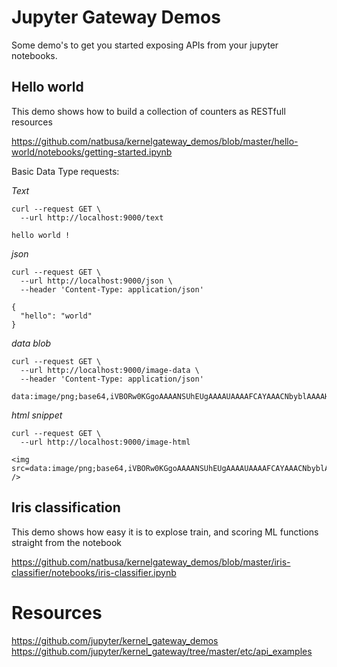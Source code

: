 # Jupyter Gateway Demos

Some demo's to get you started exposing APIs from your jupyter notebooks.

## Hello world

This demo shows how to build a collection of counters as RESTfull resources

https://github.com/natbusa/kernelgateway_demos/blob/master/hello-world/notebooks/getting-started.ipynb

Basic Data Type requests:

*Text*

```
curl --request GET \
  --url http://localhost:9000/text 
```
```
hello world !
```

*json*
```
curl --request GET \
  --url http://localhost:9000/json \
  --header 'Content-Type: application/json'
```
```
{
  "hello": "world"
}
```

*data blob*
```
curl --request GET \
  --url http://localhost:9000/image-data \
  --header 'Content-Type: application/json'
```
```
data:image/png;base64,iVBORw0KGgoAAAANSUhEUgAAAAUAAAAFCAYAAACNbyblAAAAHElEQVQI12P4//8/w38GIAXDIBKE0DHxgljNBAAO9TXL0Y4OHwAAAABJRU5ErkJggg==
```

*html snippet*
```
curl --request GET \
  --url http://localhost:9000/image-html
```
```
<img src=data:image/png;base64,iVBORw0KGgoAAAANSUhEUgAAAAUAAAAFCAYAAACNbyblAAAAHElEQVQI12P4//8/w38GIAXDIBKE0DHxgljNBAAO9TXL0Y4OHwAAAABJRU5ErkJggg== />
```

## Iris classification

This demo shows how easy it is to explose train, and scoring ML functions straight from the notebook

https://github.com/natbusa/kernelgateway_demos/blob/master/iris-classifier/notebooks/iris-classifier.ipynb

# Resources

https://github.com/jupyter/kernel_gateway_demos  
https://github.com/jupyter/kernel_gateway/tree/master/etc/api_examples


